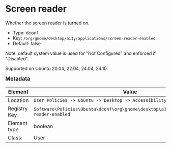 # Screen reader

Whether the screen reader is turned on.

- Type: dconf
- Key: `/org/gnome/desktop/a11y/applications/screen-reader-enabled`
- Default: false

Note: default system value is used for "Not Configured" and enforced if "Disabled".

Supported on Ubuntu 20.04, 22.04, 24.04, 24.10.



<span style="font-size: larger;">**Metadata**</span>

| Element      | Value            |
| ---          | ---              |
| Location     | `User Policies -> Ubuntu -> Desktop -> Accessibility -> Screen reader`    |
| Registry Key | `Software\Policies\Ubuntu\dconf\org\gnome\desktop\a11y\applications\screen-reader-enabled`         |
| Element type | boolean |
| Class:       | User       |
